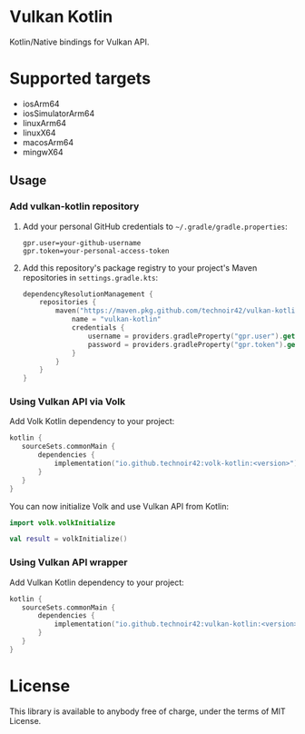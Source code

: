 Vulkan Kotlin
=============

Kotlin/Native bindings for Vulkan API.

# Supported targets

* iosArm64
* iosSimulatorArm64
* linuxArm64
* linuxX64
* macosArm64
* mingwX64

## Usage

### Add vulkan-kotlin repository

1. Add your personal GitHub credentials to `~/.gradle/gradle.properties`:
    ```properties
    gpr.user=your-github-username
    gpr.token=your-personal-access-token
    ```

2. Add this repository's package registry to your project's Maven repositories in `settings.gradle.kts`:
    ```kotlin
    dependencyResolutionManagement {
        repositories {
            maven("https://maven.pkg.github.com/technoir42/vulkan-kotlin") {
                name = "vulkan-kotlin"
                credentials {
                    username = providers.gradleProperty("gpr.user").get()
                    password = providers.gradleProperty("gpr.token").get()
                }
            }
        }
    }
    ```

### Using Vulkan API via Volk

Add Volk Kotlin dependency to your project:

```kotlin
kotlin {
   sourceSets.commonMain {
       dependencies {
           implementation("io.github.technoir42:volk-kotlin:<version>")
       }
   }
}
```

You can now initialize Volk and use Vulkan API from Kotlin:

   ```kotlin
   import volk.volkInitialize
   
   val result = volkInitialize()
   ```

### Using Vulkan API wrapper

Add Vulkan Kotlin dependency to your project:

```kotlin
kotlin {
   sourceSets.commonMain {
       dependencies {
           implementation("io.github.technoir42:vulkan-kotlin:<version>")
       }
   }
}
```

# License

This library is available to anybody free of charge, under the terms of MIT License.
